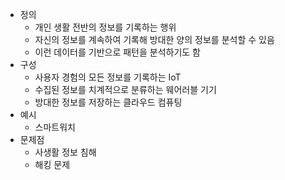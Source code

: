 - 정의
	- 개인 생활 전반의 정보를 기록하는 행위
	- 자신의 정보를 계속하여 기록해 방대한 양의 정보를 분석할 수 있음
	- 이런 데이터를 기반으로 패턴을 분석하기도 함
- 구성
	- 사용자 경험의 모든 정보를 기록하는 IoT
	- 수집된 정보를 치계적으로 분류하는 웨어러블 기기
	- 방대한 정보를 저장하는 클라우드 컴퓨팅
- 예시
	- 스마트워치
- 문제점
	- 사생활 정보 침해
	- 해킹 문제